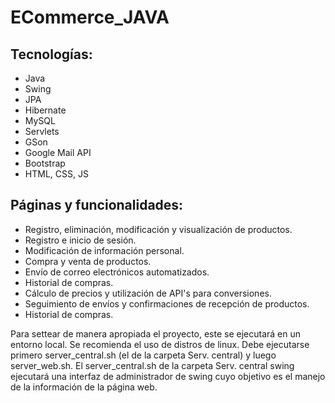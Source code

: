 # ECommerce_JAVA

## Tecnologías:
- Java
- Swing
- JPA
- Hibernate
- MySQL
- Servlets
- GSon
- Google Mail API
- Bootstrap
- HTML, CSS, JS

## Páginas y funcionalidades:
- Registro, eliminación, modificación y visualización de productos.
- Registro e inicio de sesión.
- Modificación de información personal.
- Compra y venta de productos.
- Envío de correo electrónicos automatizados.
- Historial de compras.
- Cálculo de precios y utilización de API's para conversiones.
- Seguimiento de envíos y confirmaciones de recepción de productos.
- Historial de compras.

Para settear de manera apropiada el proyecto, este se ejecutará en un entorno local. Se recomienda el uso de distros de linux. Debe ejecutarse primero server_central.sh (el de la carpeta Serv. central) y luego server_web.sh. El server_central.sh de la carpeta Serv. central swing ejecutará una interfaz de administrador de swing cuyo objetivo es el manejo de la información de la página web.
